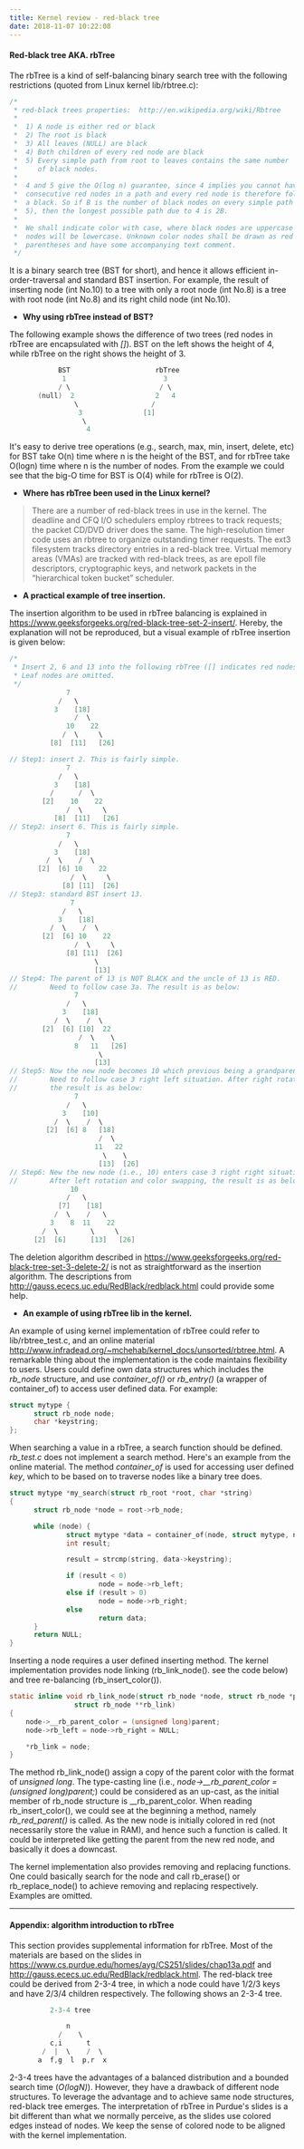 ```yaml
---
title: Kernel review - red-black tree
date: 2018-11-07 10:22:08
---
```


#### **Red-black tree AKA. rbTree**

The rbTree is a kind of self-balancing binary search tree with the following restrictions (quoted from Linux kernel lib/rbtree.c):

```c
/*
 * red-black trees properties:  http://en.wikipedia.org/wiki/Rbtree
 *
 *  1) A node is either red or black
 *  2) The root is black
 *  3) All leaves (NULL) are black
 *  4) Both children of every red node are black
 *  5) Every simple path from root to leaves contains the same number
 *     of black nodes.
 *
 *  4 and 5 give the O(log n) guarantee, since 4 implies you cannot have two
 *  consecutive red nodes in a path and every red node is therefore followed by
 *  a black. So if B is the number of black nodes on every simple path (as per
 *  5), then the longest possible path due to 4 is 2B.
 *
 *  We shall indicate color with case, where black nodes are uppercase and red
 *  nodes will be lowercase. Unknown color nodes shall be drawn as red within
 *  parentheses and have some accompanying text comment.
 */
```

It is a binary search tree (BST for short), and hence it allows efficient in-order-traversal and standard BST insertion. For example, the result of inserting node (int No.10) to a tree with only a root node (int No.8) is a tree with root node (int No.8) and its right child node (int No.10).

* **Why using rbTree instead of BST?**

The following example shows the difference of two trees (red nodes in rbTree are encapsulated with *[]*). BST on the left shows the height of 4, while rbTree on the right shows the height of 3.

```c
            BST                     rbTree
             1                        3
            / \                      / \
       (null)  2                    2   4
                \                  /
                 3               [1]
                  \
                   4

```

It's easy to derive tree operations (e.g., search, max, min, insert, delete, etc) for BST take O(n) time where n is the height of the BST, and for rbTree take O(logn) time where n is the number of nodes. From the example we could see that the big-O time for BST is O(4) while for rbTree is O(2).

* **Where has rbTree been used in the Linux kernel?**

> There are a number of red-black trees in use in the kernel. The deadline and CFQ I/O schedulers employ rbtrees to track requests; the packet CD/DVD driver does the same. The high-resolution timer code uses an rbtree to organize outstanding timer requests. The ext3 filesystem tracks directory entries in a red-black tree. Virtual memory areas (VMAs) are tracked with red-black trees, as are epoll file descriptors, cryptographic keys, and network packets in the “hierarchical token bucket” scheduler.

* **A practical example of tree insertion.**

The insertion algorithm to be used in rbTree balancing is explained in https://www.geeksforgeeks.org/red-black-tree-set-2-insert/. Hereby, the explanation will not be reproduced, but a visual example of rbTree insertion is given below:

```c
/*
 * Insert 2, 6 and 13 into the following rbTree ([] indicates red nodes).
 * Leaf nodes are omitted.
 */
              7
            /   \
           3    [18]
                /  \
              10    22
             /  \     \
          [8]  [11]   [26]

// Step1: insert 2. This is fairly simple.
              7
            /   \
           3    [18]
          /      /  \
        [2]    10    22
              /  \     \
           [8]  [11]   [26]
// Step2: insert 6. This is fairly simple.
              7
            /   \
           3    [18]
         /  \    /  \
       [2]  [6] 10    22
               /  \     \
             [8] [11]  [26]
// Step3: standard BST insert 13.
               7
             /   \
            3    [18]
          /  \    /  \
        [2]  [6] 10    22
                /  \     \
              [8] [11]  [26]
                     \
                     [13]
// Step4: The parent of 13 is NOT BLACK and the uncle of 13 is RED.
//        Need to follow case 3a. The result is as below:
                7
              /   \
             3    [18]
           /  \    /  \
        [2]  [6] [10]  22
                 /  \    \
                8   11   [26]
                      \
                     [13]
// Step5: Now the new node becomes 10 which previous being a grandparent.
//        Need to follow case 3 right left situation. After right rotation,
//        the result is as below:
                7
              /   \
             3    [10]
           /  \    /  \
         [2]  [6] 8   [18]
                      /  \
                     11   22  
                       \    \
                      [13]  [26]
// Step6: New the new node (i.e., 10) enters case 3 right right situation.
//        After left rotation and color swapping, the result is as below:
               10
              /   \
            [7]    [18]
           /  \    /   \
          3    8  11    22
        /  \        \     \
      [2]  [6]      [13]   [26]
```

The deletion algorithm described in https://www.geeksforgeeks.org/red-black-tree-set-3-delete-2/ is not as straightforward as the insertion algorithm. The descriptions from http://gauss.ececs.uc.edu/RedBlack/redblack.html could provide some help.

* **An example of using rbTree lib in the kernel.**

An example of using kernel implementation of rbTree could refer to lib/rbtree_test.c, and an online material http://www.infradead.org/~mchehab/kernel_docs/unsorted/rbtree.html. A remarkable thing about the implementation is the code maintains flexibility to users. Users could define own data structures which includes the *rb_node* structure, and use *container_of()* or *rb_entry()* (a wrapper of container_of) to access user defined data. For example:

```c
struct mytype {
      struct rb_node node;
      char *keystring;
};
```

When searching a value in a rbTree, a search function should be defined. *rb_test.c* does not implement a search method. Here's an example from the online material. The method *container_of* is used for accessing user defined *key*, which to be based on to traverse nodes like a binary tree does.

```c
struct mytype *my_search(struct rb_root *root, char *string)
{
      struct rb_node *node = root->rb_node;

      while (node) {
              struct mytype *data = container_of(node, struct mytype, node);
              int result;

              result = strcmp(string, data->keystring);

              if (result < 0)
                      node = node->rb_left;
              else if (result > 0)
                      node = node->rb_right;
              else
                      return data;
      }
      return NULL;
}
```

Inserting a node requires a user defined inserting method. The kernel implementation provides node linking (rb_link_node(). see the code below) and tree re-balancing (rb_insert_color()).

```c
static inline void rb_link_node(struct rb_node *node, struct rb_node *parent,
				struct rb_node **rb_link)
{
	node->__rb_parent_color = (unsigned long)parent;
	node->rb_left = node->rb_right = NULL;

	*rb_link = node;
}
```

The method rb_link_node() assign a copy of the parent color with the format of *unsigned long*. The type-casting line (i.e., *node->__rb_parent_color = (unsigned long)parent;*) could be considered as an up-cast, as the initial member of rb_node structure is __rb_parent_color. When reading rb_insert_color(), we could see at the beginning a method, namely *rb_red_parent()* is called. As the new node is initially colored in red (not necessarily store the value in RAM), and hence such a function is called. It could be interpreted like getting the parent from the new red node, and basically it does a downcast.

The kernel implementation also provides removing and replacing functions. One could basically search for the node and call rb_erase() or rb_replace_node() to achieve removing and replacing respectively. Examples are omitted.

---

#### **Appendix: algorithm introduction to rbTree**

This section provides supplemental information for rbTree. Most of the materials are based on the slides in  https://www.cs.purdue.edu/homes/ayg/CS251/slides/chap13a.pdf and http://gauss.ececs.uc.edu/RedBlack/redblack.html. The red-black tree could be derived from 2-3-4 tree, in which a node could have 1/2/3 keys and have 2/3/4 children respectively. The following shows an 2-3-4 tree.

```c
          2-3-4 tree

              n
            /    \
          c,i      t 
        /  |  \    /  \ 
       a  f,g  l  p,r  x
```

2-3-4 trees have the advantages of a balanced distribution and a bounded search time (*O(logN)*). However, they have a drawback of different node structures. To leverage the advantage and to achieve same node structures, red-black tree emerges. The interpretation of rbTree in Purdue's slides is a bit different than what we normally perceive, as the slides use colored edges instead of nodes. We keep the sense of colored node to be aligned with the kernel implementation.